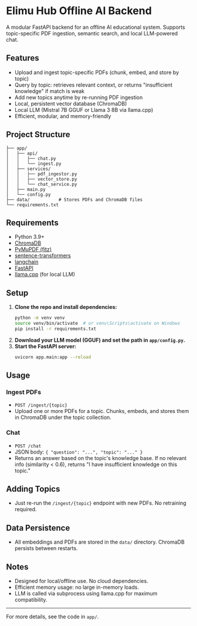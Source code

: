 # Elimu Hub Offline AI Backend

A modular FastAPI backend for an offline AI educational system. Supports topic-specific PDF ingestion, semantic search, and local LLM-powered chat.

## Features
- Upload and ingest topic-specific PDFs (chunk, embed, and store by topic)
- Query by topic: retrieves relevant context, or returns "insufficient knowledge" if match is weak
- Add new topics anytime by re-running PDF ingestion
- Local, persistent vector database (ChromaDB)
- Local LLM (Mistral 7B GGUF or Llama 3 8B via llama.cpp)
- Efficient, modular, and memory-friendly

## Project Structure
```
├── app/
│   ├── api/
│   │   ├── chat.py
│   │   └── ingest.py
│   ├── services/
│   │   ├── pdf_ingestor.py
│   │   ├── vector_store.py
│   │   └── chat_service.py
│   ├── main.py
│   └── config.py
├── data/           # Stores PDFs and ChromaDB files
└── requirements.txt
```

## Requirements
- Python 3.9+
- [ChromaDB](https://docs.trychroma.com/)
- [PyMuPDF (fitz)](https://pymupdf.readthedocs.io/)
- [sentence-transformers](https://www.sbert.net/)
- [langchain](https://python.langchain.com/)
- [FastAPI](https://fastapi.tiangolo.com/)
- [llama.cpp](https://github.com/ggerganov/llama.cpp) (for local LLM)

## Setup
1. **Clone the repo and install dependencies:**
   ```bash
   python -m venv venv
   source venv/bin/activate  # or venv\Scripts\activate on Windows
   pip install -r requirements.txt
   ```
2. **Download your LLM model (GGUF) and set the path in `app/config.py`.**
3. **Start the FastAPI server:**
   ```bash
   uvicorn app.main:app --reload
   ```

## Usage
### Ingest PDFs
- `POST /ingest/{topic}`
- Upload one or more PDFs for a topic. Chunks, embeds, and stores them in ChromaDB under the topic collection.

### Chat
- `POST /chat`
- JSON body: `{ "question": "...", "topic": "..." }`
- Returns an answer based on the topic's knowledge base. If no relevant info (similarity < 0.6), returns "I have insufficient knowledge on this topic."

## Adding Topics
- Just re-run the `/ingest/{topic}` endpoint with new PDFs. No retraining required.

## Data Persistence
- All embeddings and PDFs are stored in the `data/` directory. ChromaDB persists between restarts.

## Notes
- Designed for local/offline use. No cloud dependencies.
- Efficient memory usage: no large in-memory loads.
- LLM is called via subprocess using llama.cpp for maximum compatibility.

---

For more details, see the code in `app/`.